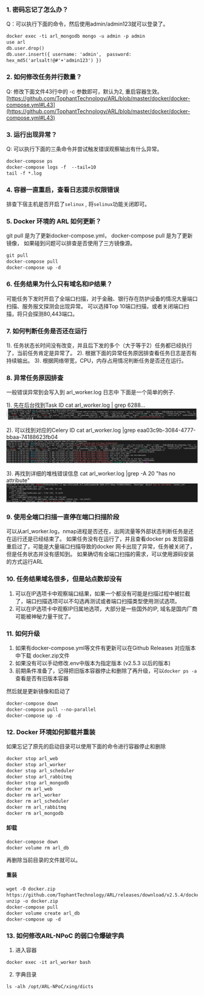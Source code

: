 ### 1. 密码忘记了怎么办？
Q：可以执行下面的命令，然后使用admin/admin123就可以登录了。

```
docker exec -ti arl_mongodb mongo -u admin -p admin
use arl
db.user.drop()
db.user.insert({ username: 'admin',  password: hex_md5('arlsalt!@#'+'admin123') })

```

### 2. 如何修改任务并行数量？
Q: 修改下面文件43行中的 -c 参数即可，默认为2, 重启容器生效。 
[https://github.com/TophantTechnology/ARL/blob/master/docker/docker-compose.yml#L43](https://github.com/TophantTechnology/ARL/blob/master/docker/docker-compose.yml#L43)

### 3. 运行出现异常？
Q: 可以执行下面的三条命令并尝试触发错误观察输出有什么异常。

```
docker-compose ps
docker-compose logs -f  --tail=10
tail -f *.log
```

### 4. 容器一直重启，查看日志提示权限错误

排查下宿主机是否开启了`selinux` , 将`selinux`功能关闭即可。

### 5. Docker 环境的 ARL 如何更新？

git pull 是为了更新docker-compose.yml， docker-compose pull 是为了更新镜像， 如果碰到问题可以排查是否使用了三方镜像源。
```
git pull
docker-compose pull
docker-compose up -d
```

### 6. 任务结果为什么只有域名和IP结果？
可能任务下发时开启了全端口扫描，对于金融、银行存在防护设备的情况大量端口扫描、服务报文探测会出现异常。
可以选择Top 10端口扫描，或者关闭端口扫描，将只会探测80,443端口。

### 7. 如何判断任务是否还在运行
1). 任务状态长时间没有改变，并且后下发的多个（大于等于2）任务都已经执行了，当前任务肯定是异常了。
2). 根据下面的异常任务原因排查看任务日志是否有持续输出。
3). 根据网络带宽，CPU，内存占用情况判断任务是否还在运行。

### 8. 异常任务原因排查
一般错误异常到会写入到 arl_worker.log 日志中
下面是一个简单的例子.

1). 先在后台找到Task ID
    cat arl_worker.log | grep 6288...
    ![image](images/20221017150505782_6710.png)

2). 可以找到对应的Celery ID
    cat arl_worker.log |grep eaa03c9b-3084-4777-bbaa-74188623fb04
    ![image](images/20221017150505576_11419.png)

3). 再找到详细的堆栈错误信息 cat arl_worker.log |grep -A 20 "has no attribute"
![image](images/20221017150505268_399.png)

### 9. 使用全端口扫描一直停在端口扫描阶段
可以从arl_worker.log，nmap进程是否还在，出网流量等外部状态判断任务是还在运行还是已经结束了。
如果任务没有在运行了，并且查看docker ps 发现容器重启过了，可能是大量端口扫描导致的docker 网卡出现了异常，任务被关闭了，但是任务状态并没有感知到。 
如果确切有全端口扫描的需求，可以使用源码安装的方式运行ARL

### 10. 任务结果域名很多，但是站点数却没有

1. 可以在IP选项卡中观察端口结果，如果一个都没有可能是扫描过程中被拦截了，端口扫描选项可以不勾选再测试或者端口扫描类型使用测试选项。
2. 可以在IP选项卡中观察IP归属地选项，大部分是一些国外的IP, 域名是国内厂商可能被神秘力量干扰了。

### 11. 如何升级
1. 如果有docker-compose.yml等文件有更新可以在Github Releases 对应版本中下载 docker.zip文件 
2. 如果没有可以手动修改.env中版本为指定版本 (v2.5.3 以后的版本)
3. 前期条件准备了，记得把旧版本容器停止和删除了再升级，可以`docker ps -a`查看是否有旧版本容器

然后就是更新镜像和启动了
```shell
docker-compose down
docker-compose pull --no-parallel
docker-compose up -d
```

### 12. Docker 环境如何卸载并重装
如果忘记了原先的启动目录可以使用下面的命令进行容器停止和删除
```shell
docker stop arl_web
docker stop arl_worker
docker stop arl_scheduler
docker stop arl_rabbitmq
docker stop arl_mongodb
docker rm arl_web
docker rm arl_worker
docker rm arl_scheduler
docker rm arl_rabbitmq
docker rm arl_mongodb
```

#### 卸载
```shell
docker-compose down 
docker volume rm arl_db
```
再删除当前目录的文件就可以。

#### 重装
```shell
wget -O docker.zip https://github.com/TophantTechnology/ARL/releases/download/v2.5.4/docker.zip
unzip -o docker.zip
docker-compose pull
docker volume create arl_db
docker-compose up -d
```

### 13. 如何修改ARL-NPoC 的弱口令爆破字典

1. 进入容器
```shell
docker exec -it arl_worker bash
```

2. 字典目录
```shell
ls -alh /opt/ARL-NPoC/xing/dicts
```
